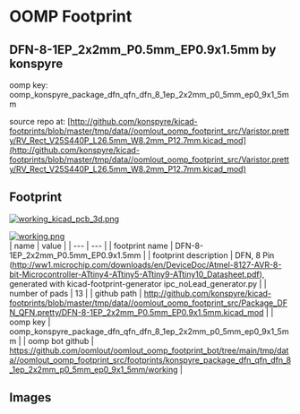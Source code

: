 # OOMP Footprint  
## DFN-8-1EP_2x2mm_P0.5mm_EP0.9x1.5mm  by konspyre  
  
oomp key: oomp_konspyre_package_dfn_qfn_dfn_8_1ep_2x2mm_p0_5mm_ep0_9x1_5mm  
  
source repo at: [http://github.com/konspyre/kicad-footprints/blob/master/tmp/data//oomlout_oomp_footprint_src/Varistor.pretty/RV_Rect_V25S440P_L26.5mm_W8.2mm_P12.7mm.kicad_mod](http://github.com/konspyre/kicad-footprints/blob/master/tmp/data//oomlout_oomp_footprint_src/Varistor.pretty/RV_Rect_V25S440P_L26.5mm_W8.2mm_P12.7mm.kicad_mod)  
## Footprint  
  
[![working_kicad_pcb_3d.png](working_kicad_pcb_3d_600.png)](working_kicad_pcb_3d.png)  
  
[![working.png](working_600.png)](working.png)  
| name | value | 
| --- | --- | 
| footprint name | DFN-8-1EP_2x2mm_P0.5mm_EP0.9x1.5mm | 
| footprint description | DFN, 8 Pin (http://ww1.microchip.com/downloads/en/DeviceDoc/Atmel-8127-AVR-8-bit-Microcontroller-ATtiny4-ATtiny5-ATtiny9-ATtiny10_Datasheet.pdf), generated with kicad-footprint-generator ipc_noLead_generator.py | 
| number of pads | 13 | 
| github path | http://github.com/konspyre/kicad-footprints/blob/master/tmp/data//oomlout_oomp_footprint_src/Package_DFN_QFN.pretty/DFN-8-1EP_2x2mm_P0.5mm_EP0.9x1.5mm.kicad_mod | 
| oomp key | oomp_konspyre_package_dfn_qfn_dfn_8_1ep_2x2mm_p0_5mm_ep0_9x1_5mm | 
| oomp bot github | https://github.com/oomlout/oomlout_oomp_footprint_bot/tree/main/tmp/data//oomlout_oomp_footprint_src/footprints/konspyre_package_dfn_qfn_dfn_8_1ep_2x2mm_p0_5mm_ep0_9x1_5mm/working | 
## Images  
